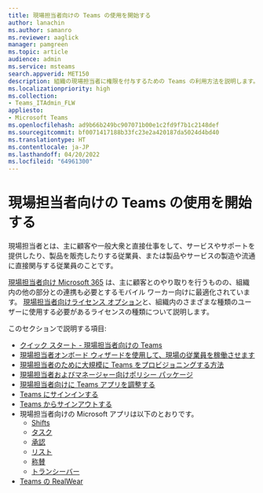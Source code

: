 ```yaml
---
title: 現場担当者向けの Teams の使用を開始する
author: lanachin
ms.author: samanro
ms.reviewer: aaglick
manager: pamgreen
ms.topic: article
audience: admin
ms.service: msteams
search.appverid: MET150
description: 組織の現場担当者に権限を付与するための Teams の利用方法を説明します。
ms.localizationpriority: high
ms.collection:
- Teams_ITAdmin_FLW
appliesto:
- Microsoft Teams
ms.openlocfilehash: ad9b66b249bc907071b00e1c2fd9f7b1c2148def
ms.sourcegitcommit: bf0071417188b33fc23e2a420187da5024d4bd40
ms.translationtype: HT
ms.contentlocale: ja-JP
ms.lasthandoff: 04/20/2022
ms.locfileid: "64961300"
---
```

# <a name="get-started-with-teams-for-frontline-workers"></a>現場担当者向けの Teams の使用を開始する

現場担当者とは、主に顧客や一般大衆と直接仕事をして、サービスやサポートを提供したり、製品を販売したりする従業員、または製品やサービスの製造や流通に直接関与する従業員のことです。

[現場担当者向け Microsoft 365](https://www.microsoft.com/microsoft-365/enterprise/frontline) は、主に顧客とのやり取りを行うものの、組織内の他の部分との連携も必要とするモバイル ワーカー向けに最適化されています。 [現場担当者向けライセンス オプション](flw-licensing-options.md)と、組織内のさまざまな種類のユーザーに使用する必要があるライセンスの種類について説明します。

このセクションで説明する項目:

- [クイック スタート - 現場担当者向けの Teams](flw-quickstart.yml)
- [現場担当者オンボード ウィザードを使用して、現場の従業員を稼働させます](flw-onboarding-wizard.md)
- [現場担当者のために大規模に Teams をプロビジョニングする方法](flw-scripted-deployment.md)
- [現場担当者およびマネージャー向けポリシー パッケージ](manage-policy-packages.md)
- [現場担当者向けに Teams アプリを調整する](pin-teams-apps-based-on-license.md)
- [Teams にサインインする](sign-in-teams.md)
- [Teams からサインアウトする](sign-out-of-teams.md)
- 現場担当者向けの Microsoft アプリは以下のとおりです。
  - [Shifts](expand-teams-across-your-org/shifts-for-teams-landing-page.md)
  - [タスク](manage-tasks-app.md)
  - [承認](approval-admin.md)
  - [リスト](manage-lists-app.md)
  - [称賛](manage-praise-app.md)
  - [トランシーバー](walkie-talkie.md)
- [Teams の RealWear](flw-realwear.md)